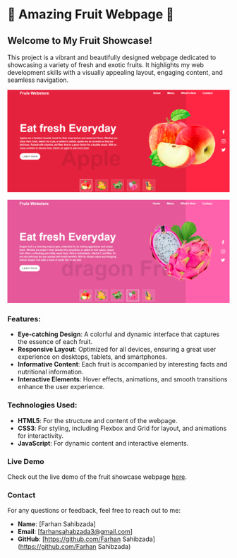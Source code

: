 # 🍓 Amazing Fruit Webpage 🍍

## Welcome to My Fruit Showcase!

This project is a vibrant and beautifully designed webpage dedicated to showcasing a variety of fresh and exotic fruits. It highlights my web development skills with a visually appealing layout, engaging content, and seamless navigation.

![Webpage Screenshot](screen/ss1.PNG)

![Webpage Screenshot](screen/ss2.PNG)

### Features:

- **Eye-catching Design**: A colorful and dynamic interface that captures the essence of each fruit.
- **Responsive Layout**: Optimized for all devices, ensuring a great user experience on desktops, tablets, and smartphones.
- **Informative Content**: Each fruit is accompanied by interesting facts and nutritional information.
- **Interactive Elements**: Hover effects, animations, and smooth transitions enhance the user experience.

### Technologies Used:

- **HTML5**: For the structure and content of the webpage.
- **CSS3**: For styling, including Flexbox and Grid for layout, and animations for interactivity.
- **JavaScript**: For dynamic content and interactive elements.


### Live Demo

Check out the live demo of the fruit showcase webpage [here](https://farhansahibzada.github.io/Fruit-webpage/).

### Contact

For any questions or feedback, feel free to reach out to me:

- **Name**: [Farhan Sahibzada]
- **Email**: [farhansahabzada3@gmail.com]
- **GitHub**: [https://github.com/Farhan Sahibzada](https://github.com/Farhan Sahibzada)

